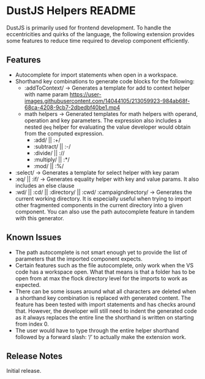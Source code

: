 # DustJS Helpers README

DustJS is primarily used for frontend development. To handle the eccentricities and quirks of the language, the following extension provides some features to reduce time required to develop component efficiently.

## Features

* Autocomplete for import statements when open in a workspace.
* Shorthand key combinations to generate code blocks for the following:
  * :addToContext/ -> Generates a template for add to context helper with name param
    https://user-images.githubusercontent.com/14044105/213059923-984ab68f-68ca-4208-9cb7-2dbedbf40be1.mp4
  * math helpers -> Generated templates for math helpers with operand, operation and key parameters. The expression also includes a nested `@eq` helper for evaluating the value developer would obtain from the computed expression. 
    * :add/ || :+/
    * :subtract/ || :-/
    * :divide/ || ://
    * :multiply/ || :*/
    * :mod/ || :%/
* :select/ -> Generates a template for select helper with key param
* :eq/ || :if/ -> Generates equality helper with key and value params. It also includes an else clause
* :wd/ || :cd/ || :directory/ || :cwd/ :campaigndirectory/ -> Generates the current working directory. It is especially useful when trying to import other fragmented components in the current directory into a given component. You can also use the path autocomplete feature in tandem with this generator.

## Known Issues

* The path autocomplete is not smart enough yet to provide the list of parameters that the imported component expects.
* Certain features such as the file autocomplete, only work when the VS code has a workspace open. What that means is that a folder has to be open from at max the flock directory level for the imports to work as expected.
* There can be some issues around what all characters are deleted when a shorthand key combination is replaced with generated content. The feature has been tested with import statements and has checks around that. However, the developer will still need to indent the generated code as it always replaces the entire line the shorthand is written on starting from index 0.
* The user would have to type through the entire helper shorthand followed by a forward slash: ‘/’ to actually make the extension work.


## Release Notes

Initial release.
